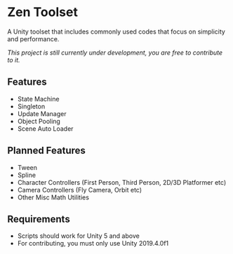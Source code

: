 # Zen Toolset
A Unity toolset that includes commonly used codes that focus on simplicity and performance.

*This project is still currently under development, you are free to contribute to it.*

## Features
- State Machine
- Singleton
- Update Manager
- Object Pooling
- Scene Auto Loader

## Planned Features
- Tween
- Spline
- Character Controllers (First Person, Third Person, 2D/3D Platformer etc)
- Camera Controllers (Fly Camera, Orbit etc)
- Other Misc Math Utilities

## Requirements
- Scripts should work for Unity 5 and above
- For contributing, you must only use Unity 2019.4.0f1
